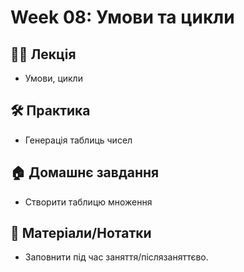 # Week 08: Умови та цикли

## 🧑‍🏫 Лекція
- Умови, цикли

## 🛠 Практика
- Генерація таблиць чисел

## 🏠 Домашнє завдання
- Створити таблицю множення

## 📎 Матеріали/Нотатки
- Заповнити під час заняття/післязаняттєво.